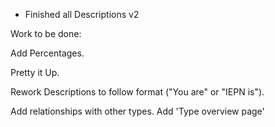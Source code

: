 - Finished all Descriptions v2

Work to be done:

Add Percentages.

Pretty it Up. 

Rework Descriptions to follow format ("You are" or "IEPN is").

Add relationships with other types.
Add 'Type overview page'